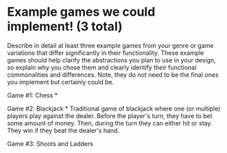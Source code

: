 # Example games we could implement! (3 total)

Describe in detail at least three example games from your genre or game variations that differ significantly in their functionality. These example games should help clarify the abstractions you plan to use in your design, so explain why you chose them and clearly identify their functional commonalities and differences. Note, they do not need to be the final ones you implement but certainly could be.


Game #1: Chess
    *

Game #2: Blackjack
    * Traditional game of blackjack where one (or multiple) players play against the dealer. Before the player's turn, they have to bet some amount of money. Then, during the turn they can either hit or stay. They win if they beat the dealer's hand. 

Game #3: Shoots and Ladders
